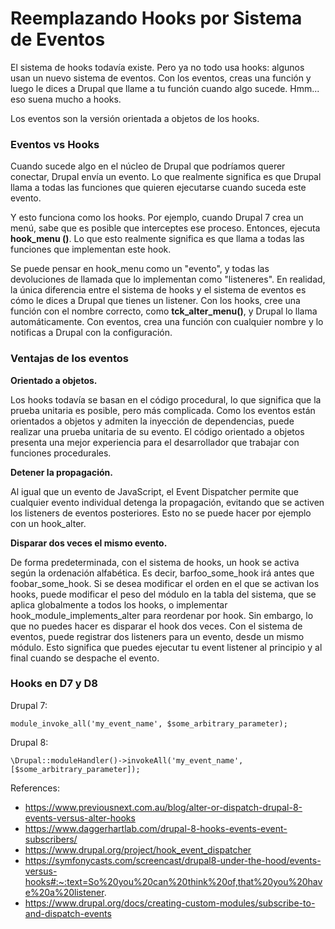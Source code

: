 # Reemplazando Hooks por Sistema de Eventos

El sistema de hooks todavía existe. Pero ya no todo usa hooks: algunos usan un nuevo sistema de eventos. Con los eventos, creas una función y luego le dices a Drupal que llame a tu función cuando algo sucede. 
Hmm... eso suena mucho a hooks.

Los eventos son la versión orientada a objetos de los hooks.

### Eventos vs Hooks
Cuando sucede algo en el núcleo de Drupal que podríamos querer conectar, Drupal envía un evento. Lo que realmente significa es que Drupal llama a todas las funciones que quieren ejecutarse cuando suceda este evento.

Y esto funciona como los hooks. Por ejemplo, cuando Drupal 7 crea un menú, sabe que es posible que interceptes ese proceso. Entonces, ejecuta **hook_menu ()**. Lo que esto realmente significa es que llama a todas las funciones que implementan este hook.

Se puede pensar en hook_menu como un "evento", y todas las devoluciones de llamada que lo implementan como "listeneres". En realidad, la única diferencia entre el sistema de hooks y el sistema de eventos es cómo le dices a Drupal que tienes un listener. Con los hooks, cree una función con el nombre correcto, como **tck_alter_menu()**, y Drupal lo llama automáticamente. Con eventos, crea una función con cualquier nombre y lo notificas a Drupal con la configuración.

### Ventajas de los eventos

**Orientado a objetos.**

Los hooks todavía se basan en el código procedural, lo que significa que la prueba unitaria es posible, pero más complicada. Como los eventos están orientados a objetos y admiten la inyección de dependencias, puede realizar una prueba unitaria de su evento. El código orientado a objetos presenta una mejor experiencia para el desarrollador que trabajar con funciones procedurales.

**Detener la propagación.**

Al igual que un evento de JavaScript, el Event Dispatcher permite que cualquier evento individual detenga la propagación, evitando que se activen los listeners de eventos posteriores. Esto no se puede hacer por ejemplo con un hook_alter.

**Disparar dos veces el mismo evento.**

De forma predeterminada, con el sistema de hooks, un hook se activa según la ordenación alfabética. Es decir, barfoo_some_hook irá antes que foobar_some_hook. Si se desea modificar el orden en el que se activan los hooks, puede modificar el peso del módulo en la tabla del sistema, que se aplica globalmente a todos los hooks, o implementar hook_module_implements_alter para reordenar por hook. 
Sin embargo, lo que no puedes hacer es disparar el hook dos veces. Con el sistema de eventos, puede registrar dos listeners para un evento, desde un mismo módulo. Esto significa que puedes ejecutar tu event listener al principio y al final cuando se despache el evento.

### Hooks en D7 y D8

Drupal 7:
```
module_invoke_all('my_event_name', $some_arbitrary_parameter);
```
Drupal 8:
```
\Drupal::moduleHandler()->invokeAll('my_event_name', [$some_arbitrary_parameter]);
```

References:

 - https://www.previousnext.com.au/blog/alter-or-dispatch-drupal-8-events-versus-alter-hooks
 - https://www.daggerhartlab.com/drupal-8-hooks-events-event-subscribers/
 - https://www.drupal.org/project/hook_event_dispatcher
 - https://symfonycasts.com/screencast/drupal8-under-the-hood/events-versus-hooks#:~:text=So%20you%20can%20think%20of,that%20you%20have%20a%20listener.
 - https://www.drupal.org/docs/creating-custom-modules/subscribe-to-and-dispatch-events
